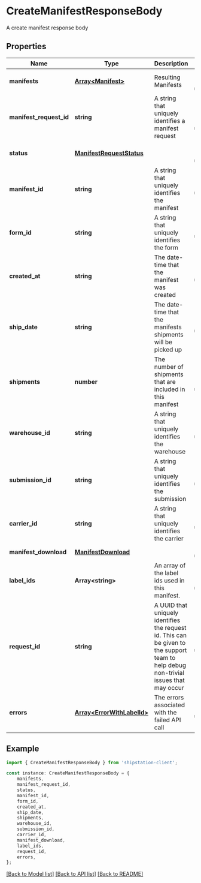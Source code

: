 # CreateManifestResponseBody

A create manifest response body

## Properties

Name | Type | Description | Notes
------------ | ------------- | ------------- | -------------
**manifests** | [**Array&lt;Manifest&gt;**](Manifest.md) | Resulting Manifests | [optional] [default to undefined]
**manifest_request_id** | **string** | A string that uniquely identifies a manifest request | [optional] [readonly] [default to undefined]
**status** | [**ManifestRequestStatus**](ManifestRequestStatus.md) |  | [optional] [default to undefined]
**manifest_id** | **string** | A string that uniquely identifies the manifest | [default to undefined]
**form_id** | **string** | A string that uniquely identifies the form | [default to undefined]
**created_at** | **string** | The date-time that the manifest was created | [default to undefined]
**ship_date** | **string** | The date-time that the manifests shipments will be picked up | [default to undefined]
**shipments** | **number** | The number of shipments that are included in this manifest | [readonly] [default to undefined]
**warehouse_id** | **string** | A string that uniquely identifies the warehouse | [default to undefined]
**submission_id** | **string** | A string that uniquely identifies the submission | [default to undefined]
**carrier_id** | **string** | A string that uniquely identifies the carrier | [default to undefined]
**manifest_download** | [**ManifestDownload**](ManifestDownload.md) |  | [default to undefined]
**label_ids** | **Array&lt;string&gt;** | An array of the label ids used in this manifest. | [optional] [default to undefined]
**request_id** | **string** | A UUID that uniquely identifies the request id. This can be given to the support team to help debug non-trivial issues that may occur  | [default to undefined]
**errors** | [**Array&lt;ErrorWithLabelId&gt;**](ErrorWithLabelId.md) | The errors associated with the failed API call | [default to undefined]

## Example

```typescript
import { CreateManifestResponseBody } from 'shipstation-client';

const instance: CreateManifestResponseBody = {
    manifests,
    manifest_request_id,
    status,
    manifest_id,
    form_id,
    created_at,
    ship_date,
    shipments,
    warehouse_id,
    submission_id,
    carrier_id,
    manifest_download,
    label_ids,
    request_id,
    errors,
};
```

[[Back to Model list]](../README.md#documentation-for-models) [[Back to API list]](../README.md#documentation-for-api-endpoints) [[Back to README]](../README.md)
